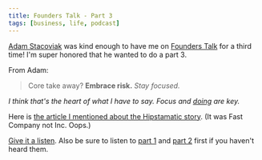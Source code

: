 ```yaml
---
title: Founders Talk - Part 3
tags: [business, life, podcast]
---
```


[Adam Stacoviak](https://twitter.com/adamstac) was kind enough to have me on [Founders Talk](http://5by5.tv/founderstalk/40) for a third time! I'm super honored that he wanted to do a part 3.

From Adam:

> Core take away? **Embrace risk.** *Stay focused.*

*I think that's the heart of what I have to say. Focus and [doing](http://soff.es/how-to-learn) are key.*

Here is [the article I mentioned about the Hipstamatic story](http://www.fastcompany.com/3002103/intimate-portrait-innovation-risk-and-failure-through-hipstamatics-lens). (It was Fast Company not Inc. Oops.)

[Give it a listen](http://5by5.tv/founderstalk/40). Also be sure to listen to [part 1](http://5by5.tv/founderstalk/38) and [part 2](http://5by5.tv/founderstalk/39) first if you haven't heard them.
